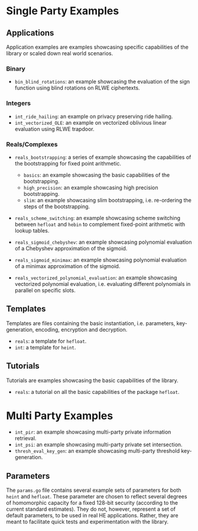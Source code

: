 # Single Party Examples

## Applications

Application examples are examples showcasing specific capabilities of the library or scaled down real world scenarios.

### Binary

- `bin_blind_rotations`: an example showcasing the evaluation of the sign function using blind rotations on RLWE ciphertexts.

### Integers

- `int_ride_hailing`: an example on privacy preserving ride hailing.
- `int_vectorized_OLE`: an example on vectorized oblivious linear evaluation using RLWE trapdoor.

### Reals/Complexes

- `reals_bootstrapping`: a series of example showcasing the capabilities of the bootstrapping for fixed point arithmetic.
  - `basics`: an example showcasing the basic capabilities of the bootstrapping.
  - `high_precision`: an example showcasing high precision bootstrapping.
  - `slim`: an example showcasing slim bootstrapping, i.e. re-ordering the steps of the bootstrapping.

- `reals_scheme_switching`: an example showcasing scheme switching between `hefloat` and `hebin` to complement fixed-point arithmetic with lookup tables.
- `reals_sigmoid_chebyshev`: an example showcasing polynomial evaluation of a Chebyshev approximation of the sigmoid.
- `reals_sigmoid_minimax`: an example showcasing polynomial evaluation of a minimax approximation of the sigmoid.
- `reals_vectorized_polynomial_evaluation`: an example showcasing vectorized polynomial evaluation, i.e. evaluating different polynomials in parallel on specific slots.

## Templates

Templates are files containing the basic instantiation, i.e. parameters, key-generation, encoding, encryption and decryption.

- `reals`: a template for `hefloat`.
- `int`: a template for `heint`.

## Tutorials

Tutorials are examples showcasing the basic capabilities of the library.

- `reals`: a tutorial on all the basic capabilities of the package `hefloat`.

# Multi Party Examples

 - `int_pir`: an example showcasing multi-party private information retrieval.
 - `int_psi`: an example showcasing multi-party private set intersection.
 - `thresh_eval_key_gen`: an example showcasing multi-party threshold key-generation.

## Parameters

The `params.go` file contains several example sets of parameters for both `heint` and `hefloat`.
These parameter are chosen to reflect several degrees of homomorphic capacity for a fixed 128-bit security
(according to the current standard estimates). They do not, however, represent a set of default parameters, 
to be used in real HE applications. Rather, they are meant to facilitate quick tests and experimentation 
with the library. 
